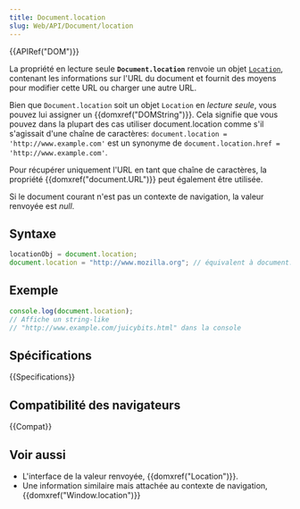 ```yaml
---
title: Document.location
slug: Web/API/Document/location
---
```


{{APIRef("DOM")}}

La propriété en lecture seule **`Document.location`** renvoie un objet [`Location`](/fr/docs/Web/API/Location), contenant les informations sur l'URL du document et fournit des moyens pour modifier cette URL ou charger une autre URL.

Bien que `Document.location` soit un objet `Location` en _lecture seule_, vous pouvez lui assigner un {{domxref("DOMString")}}. Cela signifie que vous pouvez dans la plupart des cas utiliser document.location comme s'il s'agissait d'une chaîne de caractères: `document.location = 'http://www.example.com'` est un synonyme de `document.location.href = 'http://www.example.com'`.

Pour récupérer uniquement l'URL en tant que chaîne de caractères, la propriété {{domxref("document.URL")}} peut également être utilisée.

Si le document courant n'est pas un contexte de navigation, la valeur renvoyée est _null_.

## Syntaxe

```js
locationObj = document.location;
document.location = "http://www.mozilla.org"; // équivalent à document.location.href = 'http://www.mozilla.org'
```

## Exemple

```js
console.log(document.location);
// Affiche un string-like
// "http://www.example.com/juicybits.html" dans la console
```

## Spécifications

{{Specifications}}

## Compatibilité des navigateurs

{{Compat}}

## Voir aussi

- L'interface de la valeur renvoyée, {{domxref("Location")}}.
- Une information similaire mais attachée au contexte de navigation, {{domxref("Window.location")}}
